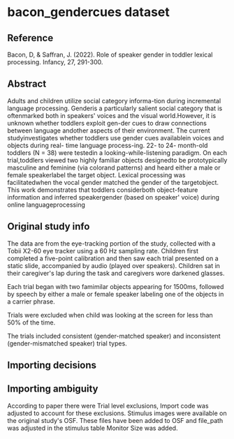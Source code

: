 # bacon_gendercues dataset

## Reference
Bacon, D, & Saffran, J. (2022). Role of speaker gender in toddler lexical processing. Infancy, 27, 291-300. 

## Abstract
Adults and children utilize social category informa-tion during incremental language processing. Genderis a particularly salient social category that is oftenmarked both in speakers' voices and the visual world.However, it is unknown whether toddlers exploit gen-der cues to draw connections between language andother aspects of their environment. The current studyinvestigates whether toddlers use gender cues availablein voices and objects during real- time language process-ing. 22- to 24- month-old toddlers (N = 38) were testedin a looking-while-listening paradigm. On each trial,toddlers viewed two highly familiar objects designedto be prototypically masculine and feminine (via colorand patterns) and heard either a male or female speakerlabel the target object. Lexical processing was facilitatedwhen the vocal gender matched the gender of the targetobject. This work demonstrates that toddlers considerboth object-feature information and inferred speakergender (based on speaker' voice) during online languageprocessing

## Original study info
The data are from the eye-tracking portion of the study, collected with a Tobii X2-60 eye tracker using a 60 Hz sampling rate.
Children first completed a five-point calibration and then saw each trial presented on a static slide, accompanied by audio (played over speakers). 
Children sat in their caregiver's lap during the task and caregivers wore darkened glasses.

Each trial began with two famimilar objects appearing for 1500ms, followed by speech by either a male or female speaker labeling one of the objects in a carrier phrase.

Trials were excluded when child was looking at the screen for less than 50% of the time.

The trials included consistent (gender-matched speaker) and inconsistent (gender-mismatched speaker) trial types.

## Importing decisions


## Importing ambiguity
According to paper there were Trial level exclusions, Import code was adjusted to account for these exclusions.
Stimulus images were available on the original study's OSF. These files have been added to OSF and file_path was adjusted in the stimulus table
Monitor Size was added.
